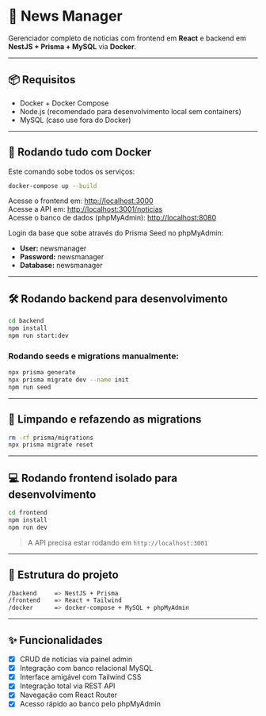 # 📰 News Manager

Gerenciador completo de notícias com frontend em **React** e backend em **NestJS + Prisma + MySQL** via **Docker**.

---

## 📦 Requisitos

- Docker + Docker Compose
- Node.js (recomendado para desenvolvimento local sem containers)
- MySQL (caso use fora do Docker)

---

## 🚀 Rodando tudo com Docker

Este comando sobe todos os serviços:

```bash
docker-compose up --build
```

Acesse o frontend em: [http://localhost:3000](http://localhost:3000)  
Acesse a API em: [http://localhost:3001/noticias](http://localhost:3001/noticias)  
Acesse o banco de dados (phpMyAdmin): [http://localhost:8080](http://localhost:8080)

Login da base que sobe através do Prisma Seed no phpMyAdmin:
- **User:** newsmanager
- **Password:** newsmanager
- **Database:** newsmanager
---

## 🛠️ Rodando backend para desenvolvimento

```bash
cd backend
npm install
npm run start:dev
```

### Rodando seeds e migrations manualmente:
```bash
npx prisma generate
npx prisma migrate dev --name init
npm run seed
```

---

## 🧹 Limpando e refazendo as migrations

```bash
rm -rf prisma/migrations
npx prisma migrate reset
```

---

## 💻 Rodando frontend isolado para desenvolvimento

```bash
cd frontend
npm install
npm run dev
```

> A API precisa estar rodando em `http://localhost:3001`

---

## 📁 Estrutura do projeto

```bash
/backend     => NestJS + Prisma
/frontend    => React + Tailwind
/docker      => docker-compose + MySQL + phpMyAdmin
```

---

## ✨ Funcionalidades

- [x] CRUD de notícias via painel admin
- [x] Integração com banco relacional MySQL
- [x] Interface amigável com Tailwind CSS
- [x] Integração total via REST API
- [x] Navegação com React Router
- [x] Acesso rápido ao banco pelo phpMyAdmin